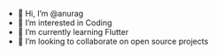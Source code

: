 - 👋 Hi, I’m @anurag
- 👀 I’m interested in Coding 
- 🌱 I’m currently learning Flutter 
- 💞️ I’m looking to collaborate on open source projects

<!---
anuragGsoc/anuragGsoc is a ✨ special ✨ repository because its `README.md` (this file) appears on your GitHub profile.
You can click the Preview link to take a look at your changes.
--->
